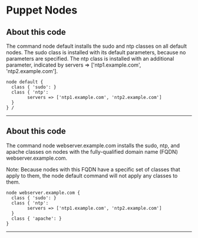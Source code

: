 # Puppet Nodes

## About this code 
The command node default installs the sudo and ntp classes on all default nodes. The sudo class is installed with its default parameters, because no parameters are specified. The ntp class is installed with an additional parameter, indicated by servers => ['ntp1.example.com', 'ntp2.example.com']. 

```puppet
node default {
  class { 'sudo': }
  class { 'ntp':
        servers => ['ntp1.example.com', 'ntp2.example.com']
  }
} /
```
---

## About this code
The command node webserver.example.com installs the sudo, ntp, and apache classes on nodes with the fully-qualified domain name (FQDN) webserver.example.com. 

Note: Because nodes with this FQDN have a specific set of classes that apply to them, the node default command will not apply any classes to them. 

```puppet
node webserver.example.com {
  class { 'sudo': }
  class { 'ntp':
        servers => ['ntp1.example.com', 'ntp2.example.com']
  }
  class { 'apache': }
}
```

---

